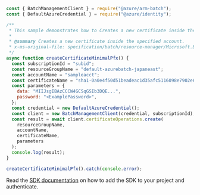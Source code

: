 ```javascript
const { BatchManagementClient } = require("@azure/arm-batch");
const { DefaultAzureCredential } = require("@azure/identity");

/**
 * This sample demonstrates how to Creates a new certificate inside the specified account.
 *
 * @summary Creates a new certificate inside the specified account.
 * x-ms-original-file: specification/batch/resource-manager/Microsoft.Batch/stable/2022-01-01/examples/CertificateCreate_Minimal.json
 */
async function createCertificateMinimalPfx() {
  const subscriptionId = "subid";
  const resourceGroupName = "default-azurebatch-japaneast";
  const accountName = "sampleacct";
  const certificateName = "sha1-0a0e4f50d51beadeac1d35afc5116098e7902e6e";
  const parameters = {
    data: "MIIJsgIBAzCCCW4GCSqGSIb3DQE...",
    password: "<ExamplePassword>",
  };
  const credential = new DefaultAzureCredential();
  const client = new BatchManagementClient(credential, subscriptionId);
  const result = await client.certificateOperations.create(
    resourceGroupName,
    accountName,
    certificateName,
    parameters
  );
  console.log(result);
}

createCertificateMinimalPfx().catch(console.error);
```

Read the [SDK documentation](https://github.com/Azure/azure-sdk-for-js/blob/%40azure%2Farm-batch_7.1.0/sdk/batch/arm-batch/README.md) on how to add the SDK to your project and authenticate.
